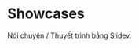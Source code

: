 # Showcases

Nói chuyện / Thuyết trình bằng Slidev.

<!-- Chỉnh sửa trong ./docs/.vitepress/showcases.ts -->
<ShowCases />
